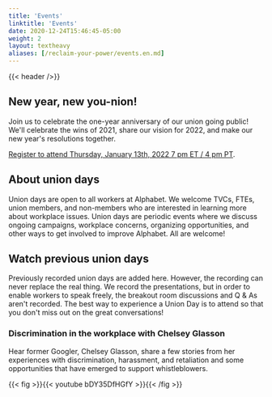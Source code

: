 ```yaml
---
title: 'Events'
linktitle: 'Events'
date: 2020-12-24T15:46:45-05:00
weight: 2
layout: textheavy
aliases: [/reclaim-your-power/events.en.md]
---
```


{{< header />}}

## New year, new you-nion!

Join us to celebrate the one-year anniversary of our union going public!
We'll celebrate the wins of 2021, share our vision for 2022, and make our new year's resolutions together.

[Register to attend Thursday, January 13th, 2022 7 pm ET / 4 pm PT](https://us06web.zoom.us/meeting/register/tZEldOqsrjorHdai8sbnc9HfY5_9RhJknB4k).

## About union days

Union days are open to all workers at Alphabet. We welcome TVCs, FTEs, union members, and non-members who are interested in learning more about workplace issues. Union days are periodic events where we discuss ongoing campaigns, workplace concerns, organizing opportunities, and other ways to get involved to improve Alphabet. All are welcome!

## Watch previous union days

Previously recorded union days are added here. However, the recording can never replace the real thing. We record the presentations, but in order to enable workers to speak freely, the breakout room discussions and Q & As aren't recorded. The best way to experience a Union Day is to attend so that you don't miss out on the great conversations!

### Discrimination in the workplace with Chelsey Glasson

Hear former Googler, Chelsey Glasson, share a few stories from her experiences with discrimination, harassment, and retaliation and some opportunities that have emerged to support whistleblowers. 

{{< fig >}}{{< youtube bDY35DfHGfY >}}{{< /fig >}}
